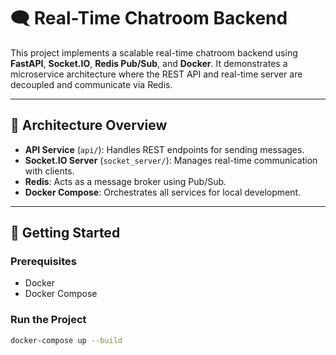 # 🗨️ Real-Time Chatroom Backend

This project implements a scalable real-time chatroom backend using **FastAPI**, **Socket.IO**, **Redis Pub/Sub**, and **Docker**. It demonstrates a microservice architecture where the REST API and real-time server are decoupled and communicate via Redis.

---

## 🧱 Architecture Overview

- **API Service** (`api/`): Handles REST endpoints for sending messages.
- **Socket.IO Server** (`socket_server/`): Manages real-time communication with clients.
- **Redis**: Acts as a message broker using Pub/Sub.
- **Docker Compose**: Orchestrates all services for local development.

---

## 🚀 Getting Started

### Prerequisites
- Docker
- Docker Compose

### Run the Project

```bash
docker-compose up --build

